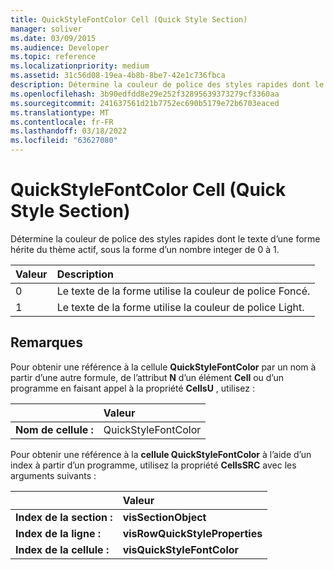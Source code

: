 ```yaml
---
title: QuickStyleFontColor Cell (Quick Style Section)
manager: soliver
ms.date: 03/09/2015
ms.audience: Developer
ms.topic: reference
ms.localizationpriority: medium
ms.assetid: 31c56d08-19ea-4b8b-8be7-42e1c736fbca
description: Détermine la couleur de police des styles rapides dont le texte d’une forme hérite du thème actif, sous la forme d’un nombre integer de 0 à 1.
ms.openlocfilehash: 3b90edfdd8e29e252f32895639373279cf3360aa
ms.sourcegitcommit: 241637561d21b7752ec690b5179e72b6703eaced
ms.translationtype: MT
ms.contentlocale: fr-FR
ms.lasthandoff: 03/18/2022
ms.locfileid: "63627080"
---
```

# <a name="quickstylefontcolor-cell-quick-style-section"></a>QuickStyleFontColor Cell (Quick Style Section)

Détermine la couleur de police des styles rapides dont le texte d’une forme hérite du thème actif, sous la forme d’un nombre integer de 0 à 1. 
  
|Valeur  <br/> |Description  <br/> |
|:-----|:-----|
|0  <br/> |Le texte de la forme utilise la couleur de police Foncé. |
|1  <br/> |Le texte de la forme utilise la couleur de police Light. |
   
## <a name="remarks"></a>Remarques

Pour obtenir une référence à la cellule **QuickStyleFontColor** par un nom à partir d’une autre formule, de l’attribut **N** d’un élément **Cell** ou d’un programme en faisant appel à la propriété **CellsU** , utilisez : 
  
||Valeur |
|:-----|:-----|
| **Nom de cellule :**  <br/> | QuickStyleFontColor  <br/> |
   
Pour obtenir une référence à la **cellule QuickStyleFontColor** à l’aide d’un index à partir d’un programme, utilisez la propriété **CellsSRC** avec les arguments suivants : 
  
||Valeur |
|:-----|:-----|
| **Index de la section :**  <br/> |**visSectionObject** <br/> |
| **Index de la ligne :**  <br/> |**visRowQuickStyleProperties** <br/> |
| **Index de la cellule :**  <br/> |**visQuickStyleFontColor** <br/> |
   

